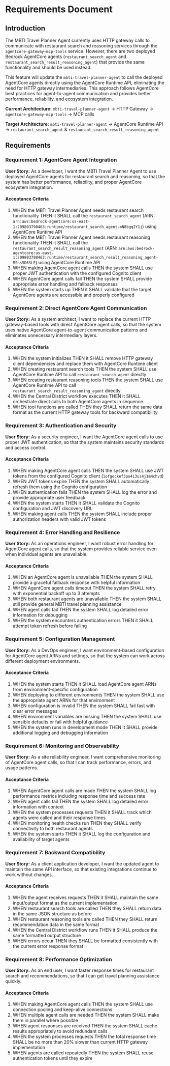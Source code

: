 # Requirements Document

## Introduction

The MBTI Travel Planner Agent currently uses HTTP gateway calls to communicate with restaurant search and reasoning services through the `agentcore-gateway-mcp-tools` service. However, there are two deployed Bedrock AgentCore agents (`restaurant_search_agent` and `restaurant_search_result_reasoning_agent`) that provide the same functionality and should be used instead.

This feature will update the `mbti-travel-planner-agent` to call the deployed AgentCore agents directly using the AgentCore Runtime API, eliminating the need for HTTP gateway intermediaries. This approach follows AgentCore best practices for agent-to-agent communication and provides better performance, reliability, and ecosystem integration.

**Current Architecture:**
`mbti-travel-planner-agent` → HTTP Gateway → `agentcore-gateway-mcp-tools` → MCP calls

**Target Architecture:**
`mbti-travel-planner-agent` → AgentCore Runtime API → `restaurant_search_agent` & `restaurant_search_result_reasoning_agent`

## Requirements

### Requirement 1: AgentCore Agent Integration

**User Story:** As a developer, I want the MBTI Travel Planner Agent to use deployed AgentCore agents for restaurant search and reasoning, so that the system has better performance, reliability, and proper AgentCore ecosystem integration.

#### Acceptance Criteria

1. WHEN the MBTI Travel Planner Agent needs restaurant search functionality THEN it SHALL call the `restaurant_search_agent` (ARN: `arn:aws:bedrock-agentcore:us-east-1:209803798463:runtime/restaurant_search_agent-mN8bgq2Y1j`) using AgentCore Runtime API
2. WHEN the MBTI Travel Planner Agent needs restaurant reasoning functionality THEN it SHALL call the `restaurant_search_result_reasoning_agent` (ARN: `arn:aws:bedrock-agentcore:us-east-1:209803798463:runtime/restaurant_search_result_reasoning_agent-MSns5D6SLE`) using AgentCore Runtime API
3. WHEN making AgentCore agent calls THEN the system SHALL use proper JWT authentication with the configured Cognito client
4. WHEN AgentCore agent calls fail THEN the system SHALL provide appropriate error handling and fallback responses
5. WHEN the system starts up THEN it SHALL validate that the target AgentCore agents are accessible and properly configured

### Requirement 2: Direct AgentCore Agent Communication

**User Story:** As a system architect, I want to replace the current HTTP gateway-based tools with direct AgentCore agent calls, so that the system uses native AgentCore agent-to-agent communication patterns and eliminates unnecessary intermediary layers.

#### Acceptance Criteria

1. WHEN the system initializes THEN it SHALL remove HTTP gateway client dependencies and replace them with AgentCore Runtime client
2. WHEN creating restaurant search tools THEN the system SHALL use AgentCore Runtime API to call `restaurant_search_agent` directly
3. WHEN creating restaurant reasoning tools THEN the system SHALL use AgentCore Runtime API to call `restaurant_search_result_reasoning_agent` directly
4. WHEN the Central District workflow executes THEN it SHALL orchestrate direct calls to both AgentCore agents in sequence
5. WHEN tool functions are called THEN they SHALL return the same data format as the current HTTP gateway tools for backward compatibility

### Requirement 3: Authentication and Security

**User Story:** As a security engineer, I want the AgentCore agent calls to use proper JWT authentication, so that the system maintains security standards and access control.

#### Acceptance Criteria

1. WHEN making AgentCore agent calls THEN the system SHALL use JWT tokens from the configured Cognito client (`1ofgeckef3po4i3us4j1m4chvd`)
2. WHEN JWT tokens expire THEN the system SHALL automatically refresh them using the Cognito configuration
3. WHEN authentication fails THEN the system SHALL log the error and provide appropriate user feedback
4. WHEN the system starts THEN it SHALL validate the Cognito configuration and JWT discovery URL
5. WHEN making agent calls THEN the system SHALL include proper authorization headers with valid JWT tokens

### Requirement 4: Error Handling and Resilience

**User Story:** As an operations engineer, I want robust error handling for AgentCore agent calls, so that the system provides reliable service even when individual agents are unavailable.

#### Acceptance Criteria

1. WHEN an AgentCore agent is unavailable THEN the system SHALL provide a graceful fallback response with helpful information
2. WHEN AgentCore agent calls timeout THEN the system SHALL retry with exponential backoff up to 3 attempts
3. WHEN both restaurant agents are unavailable THEN the system SHALL still provide general MBTI travel planning assistance
4. WHEN agent calls fail THEN the system SHALL log detailed error information for debugging
5. WHEN the system encounters authentication errors THEN it SHALL attempt token refresh before failing

### Requirement 5: Configuration Management

**User Story:** As a DevOps engineer, I want environment-based configuration for AgentCore agent ARNs and settings, so that the system can work across different deployment environments.

#### Acceptance Criteria

1. WHEN the system starts THEN it SHALL load AgentCore agent ARNs from environment-specific configuration
2. WHEN deploying to different environments THEN the system SHALL use the appropriate agent ARNs for that environment
3. WHEN configuration is invalid THEN the system SHALL fail fast with clear error messages
4. WHEN environment variables are missing THEN the system SHALL use sensible defaults or fail with helpful guidance
5. WHEN the system runs in development mode THEN it SHALL provide additional logging and debugging information

### Requirement 6: Monitoring and Observability

**User Story:** As a site reliability engineer, I want comprehensive monitoring of AgentCore agent calls, so that I can track performance, errors, and usage patterns.

#### Acceptance Criteria

1. WHEN AgentCore agent calls are made THEN the system SHALL log performance metrics including response time and success rate
2. WHEN agent calls fail THEN the system SHALL log detailed error information with context
3. WHEN the system processes requests THEN it SHALL track which agents were called and their response times
4. WHEN monitoring health checks run THEN they SHALL verify connectivity to both restaurant agents
5. WHEN the system starts THEN it SHALL log the configuration and availability of target agents

### Requirement 7: Backward Compatibility

**User Story:** As a client application developer, I want the updated agent to maintain the same API interface, so that existing integrations continue to work without changes.

#### Acceptance Criteria

1. WHEN the agent receives requests THEN it SHALL maintain the same input/output format as the current implementation
2. WHEN restaurant search tools are called THEN they SHALL return data in the same JSON structure as before
3. WHEN restaurant reasoning tools are called THEN they SHALL return recommendation data in the same format
4. WHEN the Central District workflow runs THEN it SHALL produce the same formatted output structure
5. WHEN errors occur THEN they SHALL be formatted consistently with the current error response format

### Requirement 8: Performance Optimization

**User Story:** As an end user, I want faster response times for restaurant search and recommendations, so that I can get travel planning assistance quickly.

#### Acceptance Criteria

1. WHEN making AgentCore agent calls THEN the system SHALL use connection pooling and keep-alive connections
2. WHEN multiple agent calls are needed THEN the system SHALL make them in parallel where possible
3. WHEN agent responses are received THEN the system SHALL cache results appropriately to avoid redundant calls
4. WHEN the system processes requests THEN the total response time SHALL be no more than 20% slower than current HTTP gateway implementation
5. WHEN agents are called repeatedly THEN the system SHALL reuse authentication tokens until they expire